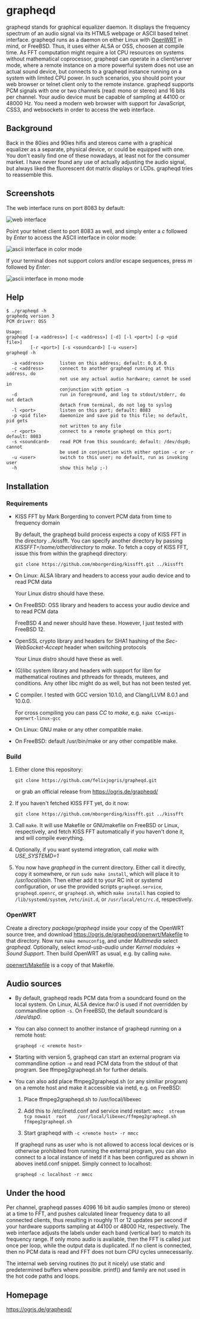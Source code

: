 # grapheqd

grapheqd stands for graphical equalizer daemon. It displays the frequency spectrum of an audio signal via its HTML5 webpage or ASCII based telnet interface. grapheqd runs as a daemon on either Linux with [OpenWRT](https://openwrt.org/) in mind, or FreeBSD. Thus, it uses either ALSA or OSS, choosen at compile time. As FFT computation might require a lot CPU resources on systems without mathematical coprocessor, grapheqd can operate in a client/server mode, where a remote instance on a more powerful system does not use an actual sound device, but connects to a grapheqd instance running on a system with limited CPU power. In such scenarios, you should point your web browser or telnet client only to the remote instance. grapheqd supports PCM signals with one or two channels (read: mono or stereo) and 16 bits per channel. Your audio device must be capable of sampling at 44100 or 48000 Hz. You need a modern web browser with support for JavaScript, CSS3, and websockets in order to access the web interface.

## Background

Back in the 80ies and 90ies hifis and stereos came with a graphical equalizer as a separate, physical device, or could be equipped with one. You don't easily find one of these nowadays, at least not for the consumer market. I have never found any use of actually adjusting the audio signal, but always liked the fluorescent dot matrix displays or LCDs. grapheqd tries to reassemble this.

## Screenshots

The web interface runs on port 8083 by default:

![web interface](https://ogris.de/grapheqd/web.png)

Point your telnet client to port 8083 as well, and simply enter a *c* followed by *Enter* to access the ASCII interface in color mode:

![ascii interface in color mode](https://ogris.de/grapheqd/asciicolor.png)

If your terminal does not support colors and/or escape sequences, press *m* followed by *Enter*:

![ascii interface in mono mode](https://ogris.de/grapheqd/asciimono.png)

## Help

```
$ ./grapheqd -h
graphedq version 3
PCM driver: OSS

Usage:
grapheqd [-a <address>] [-c <address>] [-d] [-l <port>] [-p <pid file>]
         [-r <port>] [-s <soundcard>] [-u <user>]
grapheqd -h

  -a <address>      listen on this address; default: 0.0.0.0
  -c <address>      connect to another grapheqd running at this address, do
                    not use any actual audio hardware; cannot be used in
                    conjunction with option -s
  -d                run in foreground, and log to stdout/stderr, do not detach
                    detach from terminal, do not log to syslog
  -l <port>         listen on this port; default: 8083
  -p <pid file>     daemonize and save pid to this file; no default, pid gets
                    not written to any file
  -r <port>         connect to a remote grapheqd on this port; default: 8083
  -s <soundcard>    read PCM from this soundcard; default: /dev/dsp0; cannot
                    be used in conjunction with either option -c or -r
  -u <user>         switch to this user; no default, run as invoking user
  -h                show this help ;-)

```

## Installation

### Requirements

* KISS FFT by Mark Borgerding to convert PCM data from time to frequency domain

  By default, the grapheqd build process expects a copy of KISS FFT in the directory ../kissfft. You can specify another directory by passing *KISSFFT=/some/other/directory* to *make*. To fetch a copy of KISS FFT, issue this from within the grapheqd directory:

  `git clone https://github.com/mborgerding/kissfft.git ../kissfft`

* On Linux: ALSA library and headers to access your audio device and to read PCM data

  Your Linux distro should have these.

* On FreeBSD: OSS library and headers to access your audio device and to read PCM data

  FreeBSD 4 and newer should have these. However, I just tested with FreeBSD 12.

* OpenSSL crypto library and headers for SHA1 hashing of the *Sec-WebSocket-Accept* header when switching protocols

  Your Linux distro should have these as well.

* (G)libc system library and headers with support for libm for mathematical routines and pthreads for threads, mutexes, and conditions. Any other libc might do as well, but has not been tested yet.

* C compiler. I tested with GCC version 10.1.0, and Clang/LLVM 8.0.1 and 10.0.0.

  For cross compiling you can pass *CC* to *make*, e.g. `make CC=mips-openwrt-linux-gcc`

* On Linux: GNU make or any other compatible make.

* On FreeBSD: default /usr/bin/make or any other compatible make.

### Build

1. Either clone this repository:

   `git clone https://github.com/felixjogris/grapheqd.git`

   or grab an official release from https://ogris.de/grapheqd/

2. If you haven't fetched KISS FFT yet, do it now:

   `git clone https://github.com/mborgerding/kissfft.git ../kissfft`

3. Call `make`. It will use Makefile or GNUmakefile on FreeBSD or Linux, respectively, and fetch KISS FFT automatically if you haven't done it, and will compile everything.

4. Optionally, if you want systemd integration, call *make* with *USE_SYSTEMD=1*

5. You now have *grapheqd* in the current directory. Either call it directly, copy it somewhere, or run `sudo make install`, which will place it to */usr/local/sbin*. Then either add it to your RC init or systemd configuration, or use the provided scripts `grapheqd.service`, `grapheqd.openrc`, or `grapheqd.sh`, which `make install` has copied to `/lib/systemd/system`, `/etc/init.d`, or `/usr/local/etc/rc.d`, respectively.

### OpenWRT

Create a directory *package/grapheqd* inside your copy of the OpenWRT source tree, and download https://ogris.de/grapheqd/openwrt/Makefile to that directory. Now run `make menuconfig`, and under *Multimedia* select *grapheqd*. Optionally, select *kmod-usb-audio* under *Kernel modules* -> *Sound Support*. Then build OpenWRT as usual, e.g. by calling `make`.

[openwrt/Makefile](openwrt/Makefile) is a copy of that Makefile.

## Audio sources

* By default, grapheqd reads PCM data from a soundcard found on the local system. On Linux, ALSA device *hw:0* is used if not overridden by commandline option `-s`. On FreeBSD, the default soundcard is */dev/dsp0*.

* You can also connect to another instance of grapheqd running on a remote host:

  `grapheqd -c <remote host>`

* Starting with version 5, grapheqd can start an external program via commandline option `-e` and read PCM data from the stdout of that program. See ffmpeg2grapheqd.sh for further details.

* You can also add place ffmpeg2grapheqd.sh (or any similiar program) on a remote host and make it accessible via inetd, e.g. on FreeBSD:

  1. Place ffmpeg2grapheqd.sh to /usr/local/libexec

  2. Add this to /etc/inetd.conf and service inetd restart:
     `mmcc	stream	tcp	nowait	root	/usr/local/libexec/ffmpeg2grapheqd.sh	ffmpeg2grapheqd.sh`

  3. Start grapheqd with `-c <remote host> -r mmcc`

  If grapheqd runs as user who is not allowed to access local devices or is otherwise prohibited from running the external program, you can also connect to a local instance of inetd if it has been configured as shown in aboves inetd.conf snippet. Simply connect to localhost:

  `grapheqd -c localhost -r mmcc`

## Under the hood

Per channel, grapheqd passes 4096 16 bit audio samples (mono or stereo) at a time to FFT, and pushes calculated linear frequency data to all connected clients, thus resulting in roughly 11 or 12 updates per second if your hardware supports sampling at 44100 or 48000 Hz, respectively. The web interface adjusts the labels under each band (vertical bar) to match its frequency range. If only mono audio is available, then the FFT is called just once per loop, while the output data is duplicated. If no client is connected, then no PCM data is read and FFT does not burn CPU cycles unnecessarily.

The internal web serving routines (to put it nicely) use static and predetermined buffers where possible. printf() and family are not used in the hot code paths and loops.

## Homepage

https://ogris.de/grapheqd/
